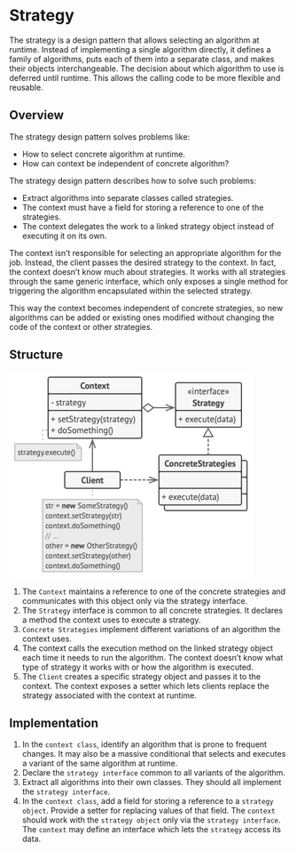 # Strategy
The strategy is a design pattern that allows selecting an algorithm at runtime. Instead of implementing a single algorithm directly, it defines a family of algorithms, puts each of them into a separate class, and makes their objects interchangeable. The decision about which algorithm to use is deferred until runtime. This allows the calling code to be more flexible and reusable.

## Overview
The strategy design pattern solves problems like:
- How to select concrete algorithm at runtime.
- How can context be independent of concrete algorithm?

The strategy design pattern describes how to solve such problems:
- Extract algorithms into separate classes called strategies.
- The context must have a field for storing a reference to one of the strategies.
- The context delegates the work to a linked strategy object instead of executing it on its own.

The context isn’t responsible for selecting an appropriate algorithm for the job. Instead, the client passes the desired strategy to the context. In fact, the context doesn’t know much about strategies. It works with all strategies through the same generic interface, which only exposes a single method for triggering the algorithm encapsulated within the selected strategy.

This way the context becomes independent of concrete strategies, so new algorithms can be added or existing ones modified without changing the code of the context or other strategies.

## Structure
![UML adapter](UML-strategy.png)

1. The `Context` maintains a reference to one of the concrete strategies and communicates with this object only via the strategy interface.
2. The `Strategy` interface is common to all concrete strategies. It declares a method the context uses to execute a strategy.
3. `Concrete Strategies` implement different variations of an algorithm the context uses.
4. The context calls the execution method on the linked strategy object each time it needs to run the algorithm. The context doesn’t know what type of strategy it works with or how the algorithm is executed.
5. The `Client` creates a specific strategy object and passes it to the context. The context exposes a setter which lets clients replace the strategy associated with the context at runtime.

## Implementation
1. In the `context class`, identify an algorithm that is prone to frequent changes. It may also be a massive conditional that selects and executes a variant of the same algorithm at runtime.
2. Declare the `strategy interface` common to all variants of the algorithm.
3. Extract all algorithms into their own classes. They should all implement the `strategy interface`.
4. In the `context class`, add a field for storing a reference to a `strategy object`. Provide a setter for replacing values of that field. The `context` should work with the `strategy object` only via the `strategy interface`. The `context` may define an interface which lets the `strategy` access its data.